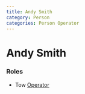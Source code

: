 ```yaml
---
title: Andy Smith
category: Person
categories: Person Operator
---
```

# Andy Smith
### Roles

* Tow [Operator](Operator)
